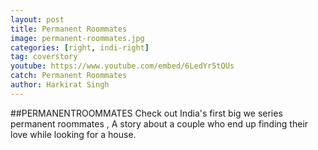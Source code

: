 ```yaml
---
layout: post
title: Permanent Roommates
image: permanent-roommates.jpg
categories: [right, indi-right]
tag: coverstory
youtube: https://www.youtube.com/embed/6LedYr5tQUs
catch: Permanent Roommates
author: Harkirat Singh
---
```

##PERMANENTROOMMATES
Check out India's first big we series permanent roommates , A story about a couple who end up finding their love while looking for a house.